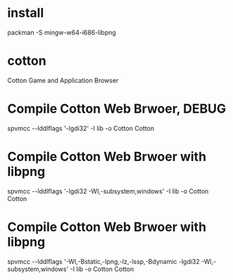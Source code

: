 # install
  
  packman -S mingw-w64-i686-libpng

# cotton
Cotton Game and Application Browser

  # Compile Cotton Web Brwoer, DEBUG
  spvmcc --lddlflags '-lgdi32' -I lib -o Cotton Cotton
  
  # Compile Cotton Web Brwoer with libpng
  spvmcc --lddlflags '-lgdi32 -Wl,-subsystem,windows' -I lib -o Cotton Cotton
  
  # Compile Cotton Web Brwoer with libpng
  spvmcc --lddlflags '-Wl,-Bstatic,-lpng,-lz,-lssp,-Bdynamic -lgdi32 -Wl,-subsystem,windows' -I lib -o Cotton Cotton
